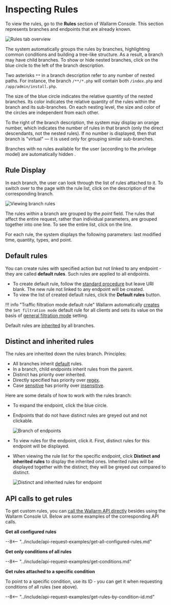 
[img-rules-overview]:       ../../images/user-guides/rules/rules-overview.png
[img-view-rules]:           ../../images/user-guides/rules/view-rules.png

# Inspecting Rules

To view the rules, go to the **Rules** section of Wallarm Console. This section represents branches and endpoints that are already known.

![Rules tab overview][img-rules-overview]

The system automatically groups the rules by branches, highlighting common conditions and building a tree-like structure. As a result, a branch may have child branches. To show or hide nested branches, click on the blue circle to the left of the branch description.

Two asterisks `**` in a branch description refer to any number of nested paths. For instance, the branch `/**/*.php` will contain both `/index.php` and `/app/admin/install.php`.

The size of the blue circle indicates the relative quantity of the nested branches. Its color indicates the relative quantity of the rules within the branch and its sub-branches. On each nesting level, the size and color of the circles are independent from each other.

To the right of the branch description, the system may display an orange number, which indicates the number of rules in that branch (only the direct descendants, not the nested rules). If no number is displayed, then that branch is "virtual"&nbsp;— it is used only for grouping similar sub-branches.

Branches with no rules available for the user (according to the privilege model) are automatically hidden .


## Rule Display

In each branch, the user can look through the list of rules attached to it. To switch over to the page with the rule list, click on the description of the corresponding branch.

![Viewing branch rules][img-view-rules]

The rules within a branch are grouped by the *point* field. The rules that affect the entire request, rather than individual parameters, are grouped together into one line. To see the entire list, click on the line.

For each rule, the system displays the following parameters: last modified time, quantity, types, and point.

## Default rules

You can create rules with specified action but not linked to any endpoint - they are called **default rules**. Such rules are applied to all endpoints.

* To create default rule, follow the [standard procedure](add-rule.md) but leave URI blank. The new rule not linked to any endpoint will be created.
* To view the list of created default rules, click the **Default rules** button.

!!! info "Traffic filtration mode default rule"
    Wallarm automatically [creates](wallarm-mode-rule.md#default-instance-of-rule) the `Set filtration mode` default rule for all clients and sets its value on the basis of [general filtration mode](../../admin-en/configure-wallarm-mode.md#setting-up-the-general-filtration-rule-in-wallarm-console) setting.

Default rules are [inherited](#distinct-and-inherited-rules) by all branches.

## Distinct and inherited rules

The rules are inherited down the rules branch. Principles:

* All branches inherit [default](#default-rules) rules.
* In a branch, child endpoints inherit rules from the parent.
* Distinct has priority over inherited.
* Directly specified has priority over [regex](add-rule.md#condition-type-regex).
* Case [sensitive](add-rule.md#condition-type-equal) has priority over [insensitive](add-rule.md#condition-type-iequal-aa).

Here are some details of how to work with the rules branch:

* To expand the endpoint, click the blue circle.
* Endpoints that do not have distinct rules are greyed out and not clickable.
    
    ![Branch of endpoints](../../images/user-guides/rules/rules-branch.png)

* To view rules for the endpoint, click it. First, distinct rules for this endpoint will be displayed.
* When viewing the rule list for the specific endpoint, click **Distinct and inherited rules** to display the inherited ones. Inherited rules will be displayed together with the distinct; they will be greyed out compared to distinct.

    ![Distinct and inherited rules for endpoint](../../images/user-guides/rules/rules-distinct-and-inherited.png)

## API calls to get rules

To get custom rules, you can [call the Wallarm API directly](../../api/overview.md) besides using the Wallarm Console UI. Below are some examples of the corresponding API calls.

**Get all configured rules**

--8<-- "../include/api-request-examples/get-all-configured-rules.md"

**Get only conditions of all rules**

--8<-- "../include/api-request-examples/get-conditions.md"

**Get rules attached to a specific condition**

To point to a specific condition, use its ID - you can get it when requesting conditions of all rules (see above).

--8<-- "../include/api-request-examples/get-rules-by-condition-id.md"
